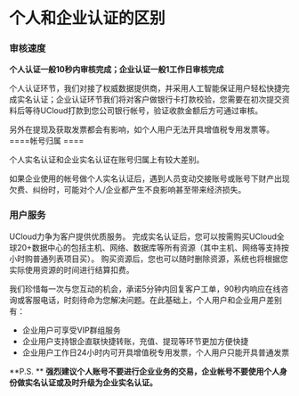 

# 个人和企业认证的区别

### 审核速度

**个人认证一般10秒内审核完成；企业认证一般1工作日审核完成**

个人认证环节，我们对接了权威数据提供商，并采用人工智能保证用户轻松快捷完成实名认证；企业认证环节我们将对客户做银行卡打款校验，您需要在初次提交资料后等待UCloud打款到您公司银行帐号，验证收款金额后方可通过审核。

另外在提现及获取发票都会有影响，如个人用户无法开具增值税专用发票等。====帐号归属 ====

个人实名认证和企业实名认证在账号归属上有较大差别。

如果企业使用的帐号做个人实名认证后，遇到人员变动交接账号或账号下财产出现欠费、纠纷时，可能对个人/企业都产生不良影响甚至带来经济损失。

### 用户服务

UCloud力争为客户提供优质服务。
完成实名认证后，您可以按需购买UCloud全球20+数据中心的包括主机、网络、数据库等所有资源（其中主机、网络等支持按小时购普通列表项目买）。
购买资源后，您也可以随时删除资源，系统也将根据您实际使用资源的时间进行结算扣费。

我们珍惜每一次与您互动的机会，承诺5分钟内回复客户工单，90秒内响应在线咨询或客服电话，时刻待命为您解决问题。在此基础上，个人用户和企业用户差别有：

  - 企业用户可享受VIP群组服务
  - 企业用户支持银企直联快捷转账，充值、提现等环节更加方便快捷
  - 企业用户工作日24小时内可开具增值税专用发票，个人用户只能开具普通发票

\*\*P.S. \*\* **强烈建议个人账号不要进行企业业务的交易，企业帐号不要使用个人身份做实名认证或及时升级为企业实名认证。**
